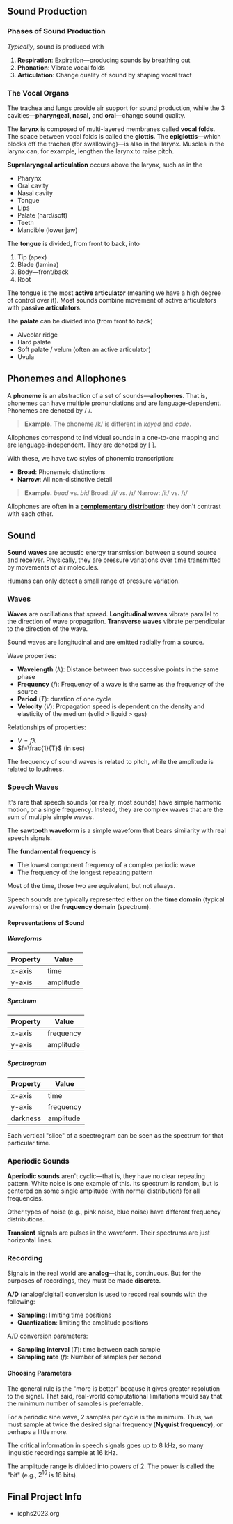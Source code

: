## Sound Production

### Phases of Sound Production

*Typically*, sound is produced with
1. **Respiration**: Expiration—producing sounds by breathing out
2. **Phonation**: Vibrate vocal folds
3. **Articulation**: Change quality of sound by shaping vocal tract

### The Vocal Organs

The trachea and lungs provide air support for sound production, while the 3 cavities—**pharyngeal, nasal,** and **oral**—change sound quality.

The **larynx** is composed of multi-layered membranes called **vocal folds**. The space between vocal folds is called the **glottis**. The **epiglottis**—which blocks off the trachea (for swallowing)—is also in the larynx. Muscles in the larynx can, for example, lengthen the larynx to raise pitch.

**Supralaryngeal articulation** occurs above the larynx, such as in the
- Pharynx
- Oral cavity
- Nasal cavity
- Tongue
- Lips
- Palate (hard/soft)
- Teeth
- Mandible (lower jaw)

The **tongue** is divided, from front to back, into 
1. Tip (apex)
2. Blade (lamina)
3. Body—front/back
4. Root

The tongue is the most **active articulator** (meaning we have a high degree of control over it). Most sounds combine movement of active articulators with **passive articulators**.

The **palate** can be divided into (from front to back)
- Alveolar ridge
- Hard palate
- Soft palate / velum (often an active articulator)
- Uvula

## Phonemes and Allophones

A **phoneme** is an abstraction of a set of sounds—**allophones**. That is, phonemes can have multiple pronunciations and are language-dependent. Phonemes are denoted by / /. 

>**Example.** The phoneme /k/ is different in *keyed* and *code*.

Allophones correspond to individual sounds in a one-to-one mapping and are language-independent. They are denoted by [ ].

With these, we have two styles of phonemic transcription:
- **Broad**: Phonemeic distinctions
- **Narrow**: All non-distinctive detail

>**Example.** *bead* vs. *bid*
>Broad: /i/ vs. /ɪ/
>Narrow: /iː/ vs. /ɪ/

Allophones are often in a **[complementary distribution](Distributions.md)**: they don't contrast with each other.

## Sound

**Sound waves** are acoustic energy transmission between a sound source and receiver. Physically, they are pressure variations over time transmitted by movements of air molecules. 

Humans can only detect a small range of pressure variation.

### Waves

**Waves** are oscillations that spread. **Longitudinal waves** vibrate parallel to the direction of wave propagation. **Transverse waves** vibrate perpendicular to the direction of the wave.

Sound waves are longitudinal and are emitted radially from a source.

Wave properties:
- **Wavelength** ($\lambda$): Distance between two successive points in the same phase
- **Frequency** ($f$): Frequency of a wave is the same as the frequency of the source
- **Period** ($T$): duration of one cycle
- **Velocity** ($V$): Propagation speed is dependent on the density and elasticity of the medium (solid > liquid > gas)

Relationships of properties:
- $V=f\lambda$
- $f=\frac{1}{T}$ (in sec)

The frequency of sound waves is related to pitch, while the amplitude is related to loudness.

### Speech Waves

It's rare that speech sounds (or really, most sounds) have simple harmonic motion, or a single frequency. Instead, they are complex waves that are the sum of multiple simple waves.

The **sawtooth waveform** is a simple waveform that bears similarity with real speech signals.

The **fundamental frequency** is 
- The lowest component frequency of a complex periodic wave
- The frequency of the longest repeating pattern

Most of the time, those two are equivalent, but not always.

Speech sounds are typically represented either on the **time domain** (typical waveforms) or the **frequency domain** (spectrum).

#### Representations of Sound

##### Waveforms
| Property | Value |
|-|-|
| x-axis|time|
| y-axis|amplitude|

##### Spectrum
| Property | Value |
|-|-|
| x-axis|frequency|
| y-axis|amplitude|

##### Spectrogram
| Property | Value |
|-|-|
| x-axis|time|
| y-axis|frequency|
| darkness |amplitude|

Each vertical "slice" of a spectrogram can be seen as the spectrum for that particular time.

### Aperiodic Sounds

**Aperiodic sounds** aren't cyclic—that is, they have no clear repeating pattern. White noise is one example of this. Its spectrum is random, but is centered on some single amplitude (with normal distribution) for all frequencies.

Other types of noise (e.g., pink noise, blue noise) have different frequency distributions.

**Transient** signals are pulses in the waveform. Their spectrums are just horizontal lines.

### Recording

Signals in the real world are **analog**—that is, continuous. But for the purposes of recordings, they must be made **discrete**.

**A/D** (analog/digital) conversion is used to record real sounds with the following:
- **Sampling**: limiting time positions
- **Quantization**: limiting the amplitude positions

A/D conversion parameters:
- **Sampling interval** ($T$): time between each sample
- **Sampling rate** ($f$): Number of samples per second

#### Choosing Parameters

The general rule is the "more is better" because it gives greater resolution to the signal. That said, real-world computational limitations would say that the minimum number of samples is preferrable. 

For a periodic sine wave, 2 samples per cycle is the minimum. Thus, we must sample at twice the desired signal frequency (**Nyquist frequency**), or perhaps a little more.

The critical information in speech signals goes up to 8 kHz, so many linguistic recordings sample at 16 kHz.

The amplitude range is divided into powers of 2. The power is called the "bit" (e.g., $2^{16}$ is 16 bits).

## Final Project Info
- icphs2023.org 